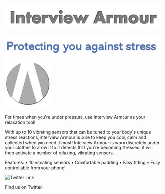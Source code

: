 # <img src = "https://github.com/naflaherty/Interview_Armour/blob/Website-Development/logo_words_v1.jpg">

<p>
  <img src = "https://github.com/naflaherty/Interview_Armour/blob/Website-Development/tag_line_v1.jpg" alt="interview_armour_tag_line">
  <img src="https://github.com/naflaherty/Interview_Armour/blob/Website-Development/logo_v2.jpg" width="150" alt="interview_armour_logo">
</p>

For times when you're under pressure, use Interview Armour as your relaxation tool! 

With up to 10 vibrating sensors that can be tuned to your body's unique stress reactions, Interview Armour is sure to keep you cool, calm and collected when you need it most! Interview Armour is worn discretely under your clothes to allow it to it detects that you're becoming stressed, it will then activate a number of relaxing, vibrating sensors.

Features:
•	10 vibrating sensors
•	Comfortable padding
•	Easy fitting
•	Fully controllable from your phone!

<p>
  <img src = "http://2.bp.blogspot.com/-SIJ6uWihBRM/URthWxqirXI/AAAAAAAAGPQ/95wCuOHBfZs/s1600/Logo+Twitter.jpg" width="75" title ="Twitter Link" href = "https://twitter.com/InterviewArmour">
  </p>
Find us on Twitter!
